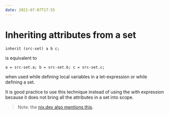 ```yaml
---
date: 2021-07-07T17:55
---
```


# Inheriting attributes from a set
```
inherit (src-set) a b c;
```
is equivalent to
```
a = src-set.a; b = src-set.b; c = src-set.c;
```
when used while defining local variables in a let-expression or while defining a set.

It is good practice to use this technique instead of using the with expression because it does not bring all the attributes in a set into scope.

> Note: the [nix.dev also mentions this](https://nix.dev/anti-patterns/language#with-attrset-expression).
